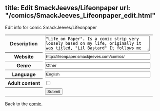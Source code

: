 title: Edit SmackJeeves/Lifeonpaper
url: "/comics/SmackJeeves_Lifeonpaper_edit.html"
---
Edit info for comic SmackJeeves/Lifeonpaper

<form name="comic" action="http://gaepostmail.appspot.com/comic/" method="post">
<table class="comicinfo">
<tr>
<th>Description</th><td><textarea name="description" cols="40" rows="3">&quot;Life on Paper&quot;. Is a comic strip very loosely based on my life, originally it was titled, &quot;Lil Bastard&quot; It follows me and all my jobs, relationship, and even through marriage. With 2000+ strips. Which will eventually be uploaded here. Please Enjoy my life.</textarea></td>
</tr>
<tr>
<th>Website</th><td><input type="text" name="url" value="http://lifeonpaper.smackjeeves.com/comics/" size="40"/></td>
</tr>
<tr>
<th>Genre</th><td><input type="text" name="genre" value="Other" size="40"/></td>
</tr>
<tr>
<th>Language</th><td><input type="text" name="language" value="English" size="40"/></td>
</tr>
<tr>
<th>Adult content</th><td><input type="checkbox" name="adult" value="adult" /></td>
</tr>
<tr>
<th></th><td>
<input type="hidden" name="comic" value="SmackJeeves_Lifeonpaper" />
<input type="submit" name="submit" value="Submit" />
</td>
</tr>
</table>
</form>

Back to the [comic](SmackJeeves_Lifeonpaper.html).
